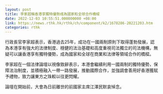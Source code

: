 ```yaml
---
layout: post
title: 李家超稱香港享獨特優勢成為國家和全球合作橋樑
date: 2022-12-03 10:55:51.000000000 +08:00
link: https://news.rthk.hk/rthk/ch/component/k2/1678286-20221203.htm
categories: rthk
---
```


行政長官李家超表示，香港過去25年，成功在一國兩制原則下取得蓬勃發展，認為本港享有強大的法律制度、穩健的法治基礎和高度重視司法獨立的司法機構，無疑可以讓香港享有獨特優勢，成為國家和全球在商業和法律等領域合作的橋樑。

李家超在一個法律論壇以視像致辭表示，本港會繼續利用一國兩制的獨特優勢，保障法治制度，並積極融入一帶一路發展，推動國際合作，並強調會善用好香港獲賦予禮物，致力讓東方之珠較以往更閃耀。

論壇在開始前，大會為日前離世的前國家主席江澤民默哀悼念。
